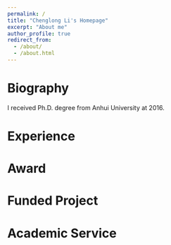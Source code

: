 ```yaml
---
permalink: /
title: "Chenglong Li's Homepage"
excerpt: "About me"
author_profile: true
redirect_from: 
  - /about/
  - /about.html
---
```


Biography
======
I received Ph.D. degree from Anhui University at 2016.

Experience
======

Award
======


Funded Project
======

Academic Service
======


